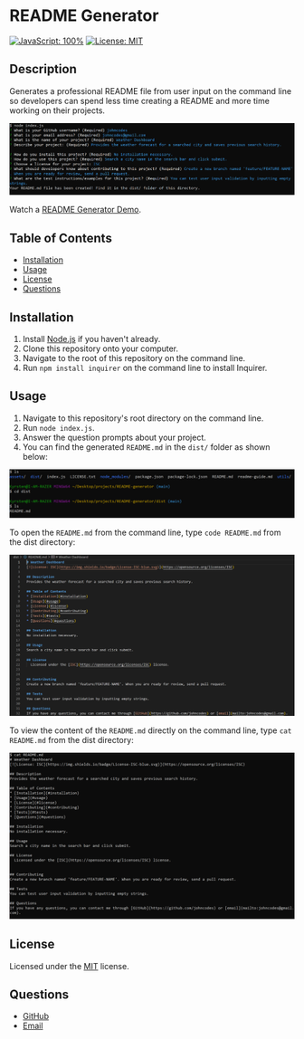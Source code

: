 # README Generator
[![JavaScript: 100%](https://img.shields.io/badge/JavaScript-100%-blue.svg)](https://www.javascript.com/)
[![License: MIT](https://img.shields.io/badge/License-MIT-yellow.svg)](https://choosealicense.com/licenses/mit/)

## Description
Generates a professional README file from user input on the command line so developers can spend less time creating a README and more time working on their projects.

![README Generator Screenshot](assets/images/READMEgenerator-sc.png)

Watch a [README Generator Demo](https://drive.google.com/file/d/1pXGsmqtP4yzJLmhAmLO7_MWLS7ys1ahR/view?usp=sharing).

## Table of Contents
* [Installation](#installation)
* [Usage](#usage)
* [License](#license)
* [Questions](#questions)

## Installation
1. Install [Node.js](https://nodejs.org/en/) if you haven't already.
2. Clone this repository onto your computer.
3. Navigate to the root of this repository on the command line.
4. Run `npm install inquirer` on the command line to install Inquirer.

## Usage
1. Navigate to this repository's root directory on the command line.
2. Run `node index.js`.
3. Answer the question prompts about your project.
4. You can find the generated `README.md` in the `dist/` folder as shown below:

![Generated README.md file in dist/ folder](assets/images/dist-sc.png)

To open the `README.md` from the command line, type `code README.md` from the dist directory:

![README.md opened in VSCode](assets/images/READMEcode-sc.png)

To view the content of the `README.md` directly on the command line, type `cat README.md` from the dist directory:

![Text content of generated README.md on the command line](assets/images/catREADME-sc.png)

## License
Licensed under the [MIT](https://choosealicense.com/licenses/mit/) license.

## Questions
- [GitHub](https://github.com/kg-phantom)
- [Email](mailto:ksurbayan@gmail.com)

